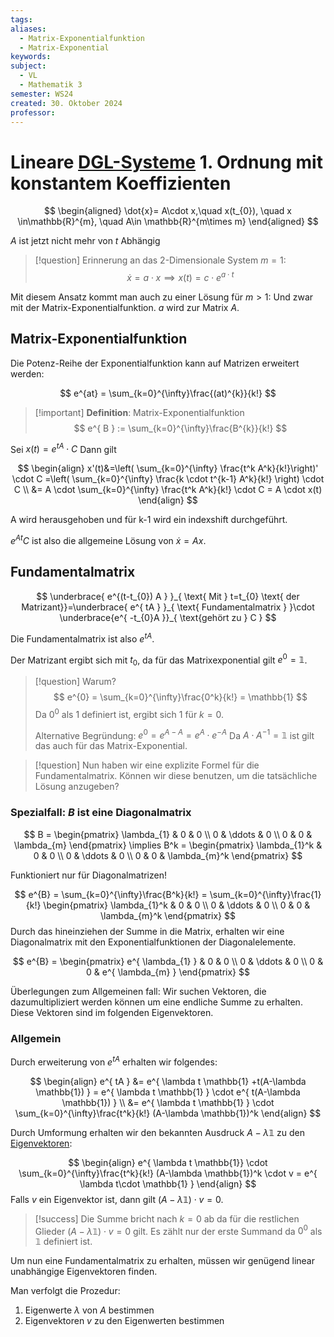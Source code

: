 ```yaml
---
tags: 
aliases:
  - Matrix-Exponentialfunktion
  - Matrix-Exponential
keywords: 
subject:
  - VL
  - Mathematik 3
semester: WS24
created: 30. Oktober 2024
professor:
---
```

 

# Lineare [DGL-Systeme](Analysis/DGL-System.md) 1. Ordnung mit konstantem Koeffizienten

$$
\begin{aligned}
\dot{x}= A\cdot x,\quad x(t_{0}), \quad x \in\mathbb{R}^{m}, \quad A\in \mathbb{R}^{m\times m}
\end{aligned}
$$

$A$ ist jetzt nicht mehr von $t$ Abhängig

> [!question] Erinnerung an das 2-Dimensionale System $m=1$:
$$ \dot{x}=a\cdot x \implies x(t)=c\cdot e^{a\cdot t} $$

Mit diesem Ansatz kommt man auch zu einer Lösung für $m>1$: 
Und zwar mit der Matrix-Exponentialfunktion. $a$ wird zur Matrix $A$.

## Matrix-Exponentialfunktion

Die Potenz-Reihe der Exponentialfunktion kann auf Matrizen erweitert werden:



$$
e^{at} = \sum_{k=0}^{\infty}\frac{(at)^{k}}{k!}
$$

> [!important] **Definition**: Matrix-Exponentialfunktion
> $$ e^{ B } := \sum_{k=0}^{\infty}\frac{B^{k}}{k!} $$

Sei $x(t) = e^{ tA }\cdot C$ Dann gilt

$$
\begin{align}
x'(t)&=\left( \sum_{k=0}^{\infty} \frac{t^k A^k}{k!}\right)' \cdot C =\left( \sum_{k=0}^{\infty} \frac{k \cdot t^{k-1} A^k}{k!} \right) \cdot C \\
&= A \cdot \sum_{k=0}^{\infty} \frac{t^k A^k}{k!} \cdot C = A \cdot x(t)
\end{align}
$$

A wird herausgehoben und für k-1 wird ein indexshift durchgeführt. 

$e^{ At }C$ ist also die allgemeine Lösung von $\dot{x}=Ax$.

## Fundamentalmatrix

$$
\underbrace{ e^{(t-t_{0}) A } }_{ \text{ Mit } t=t_{0} \text{ der Matrizant}}=\underbrace{ e^{ tA } }_{ \text{ Fundamentalmatrix } }\cdot \underbrace{e^{ -t_{0}A }}_{ \text{gehört zu } C }
$$

Die Fundamentalmatrix ist also $e^{ tA }$.

Der Matrizant ergibt sich mit $t_{0}$, da für das Matrixexponential gilt $e^{0}=\mathbb{1}$.

> [!question] Warum?
> $$ e^{0} = \sum_{k=0}^{\infty}\frac{0^k}{k!} = \mathbb{1} $$
> Da $0^{0}$ als 1 definiert ist, ergibt sich $1$ für $k=0$.
> 
> Alternative Begründung: $e^{0}=e^{A - A}=e^{A} \cdot e^{ -A }$
> Da $A \cdot A^{-1} = \mathbb{1}$ ist gilt das auch für das Matrix-Exponential.





> [!question] Nun haben wir eine explizite Formel für die Fundamentalmatrix. Können wir diese benutzen, um die tatsächliche Lösung anzugeben?

### Spezialfall: $B$ ist eine Diagonalmatrix

$$
B = \begin{pmatrix}
\lambda_{1} & 0 & 0 \\
0 & \ddots & 0 \\
0 & 0 & \lambda_{m}
\end{pmatrix} \implies B^k = \begin{pmatrix}
\lambda_{1}^k & 0 & 0 \\
0 & \ddots & 0 \\
0 & 0 & \lambda_{m}^k
\end{pmatrix}
$$

Funktioniert nur für Diagonalmatrizen!

$$
e^{B} = \sum_{k=0}^{\infty}\frac{B^k}{k!} = \sum_{k=0}^{\infty}\frac{1}{k!}
\begin{pmatrix} 
\lambda_{1}^k & 0 & 0 \\
0 & \ddots & 0 \\
0 & 0 & \lambda_{m}^k
\end{pmatrix}
$$
Durch das hineinziehen der Summe in die Matrix, erhalten wir eine Diagonalmatrix mit den Exponentialfunktionen der Diagonalelemente. 

$$
e^{B} = \begin{pmatrix}
e^{ \lambda_{1} } & 0 & 0 \\
0 & \ddots & 0 \\
0 & 0 & e^{ \lambda_{m} }
\end{pmatrix}
$$

Überlegungen zum Allgemeinen fall: Wir suchen Vektoren, die dazumultipliziert werden können um eine endliche Summe zu erhalten. Diese Vektoren sind im folgenden Eigenvektoren.



### Allgemein

Durch erweiterung von $e^{tA}$ erhalten wir folgendes:

$$
\begin{align}
e^{ tA } &= e^{ \lambda t \mathbb{1} +t(A-\lambda \mathbb{1}) } = e^{ \lambda t \mathbb{1} } \cdot e^{ t(A-\lambda \mathbb{1}) } \\
&= e^{ \lambda t \mathbb{1} } \cdot \sum_{k=0}^{\infty}\frac{t^k}{k!} (A-\lambda \mathbb{1})^k
\end{align}
$$

Durch Umformung erhalten wir den bekannten Ausdruck $A-\lambda \mathbb{1}$ zu den [Eigenvektoren](Eigenvektor.md): 

$$
\begin{align}
e^{ \lambda t \mathbb{1}} \cdot \sum_{k=0}^{\infty}\frac{t^k}{k!} (A-\lambda \mathbb{1})^k \cdot v = e^{ \lambda t\cdot \mathbb{1} }
\end{align}
$$
Falls $v$ ein Eigenvektor ist, dann gilt $(A-\lambda \mathbb{1})\cdot v=0$. 

> [!success] Die Summe bricht nach $k=0$ ab da für die restlichen Glieder $(A-\lambda \mathbb{1})\cdot v=0$ gilt. 
> Es zählt nur der erste Summand da $0^{0}$ als $\mathbb{1}$ definiert ist.

Um nun eine Fundamentalmatrix zu erhalten, müssen wir genügend linear unabhängige Eigenvektoren finden. 

Man verfolgt die Prozedur:

1. Eigenwerte $\lambda$ von $A$ bestimmen
2. Eigenvektoren $v$ zu den Eigenwerten bestimmen